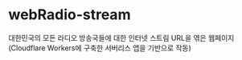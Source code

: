 # webRadio-stream
대한민국의 모든 라디오 방송국들에 대한 인터넷 스트림 URL을 엮은 웹페이지 (Cloudflare Workers에 구축한 서버리스 앱을 기반으로 작동)
